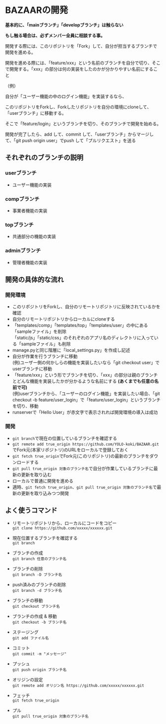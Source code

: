 # BAZAARの開発
**基本的に、「mainブランチ」「developブランチ」は触らない**

**もし触る場合は、必ずメンバー全員に相談する事。**

開発する際には、このリポジトリを「Fork」して、自分が担当するブランチで開発を進める。

開発を進める際には、「feature/xxx」という名前のブランチを自分で切り、そこで開発する。「xxx」の部分は何の実装をしたのかが分かりやすい名前にすること

（例）

自分が「ユーザー機能の中のログイン機能」を実装するなら、

このリポジトリをForkし、Forkしたリポジトリを自分の環境にcloneして、「userブランチ」に移動する。

そこで「feature/login」というブランチを切り、そのブランチで開発を始める。

開発が完了したら、add して、commit して、「userブランチ」からマージして、「git push origin user」でpush して「プルリクエスト」を送る

## それぞれのブランチの説明
### userブランチ
 - ユーザー機能の実装
	
### compブランチ
 - 事業者機能の実装
	
### topブランチ
 - 共通部分の機能の実装

### adminブランチ
 - 管理者機能の実装


## 開発の具体的な流れ
### 開発環境
 - このリポジトリをForkし、自分のリモートリポジトリに反映されているかを確認
 - 自分のリモートリポジトリからローカルにcloneする
 - 「templates/comp」「templates/top」「templates/user」の中にある「sampleファイル」を削除  
   「static/js」「static/css」のそれぞれのアプリ名のディレクトリに入っている「sampleファイル」も削除
 - manage.pyと同じ階層に「local_settings.py」を作成し記述
 - 自分が作業を行うブランチに移動  
   (例)ユーザー側の何かしらの機能を実装したいなら「git checkout user」でuserブランチに移動
 - 「feature/xxx」という形でブランチを切り、「xxx」の部分は親のブランチとどんな機能を実装したかが分かるような名前にする **(あくまでも任意の名前で可)**   
   (例)userブランチから、「ユーザーのログイン機能」を実装したい場合、「git checkout -b feature/user_login」で「feature/user_login」というブランチを切り、移動
 - runserverで「Hello User」が赤文字で表示されれば開発環境の導入は成功

### 開発
 - `git branch`で現在の位置しているブランチを確認する
 - `git remote add true_origin https://github.com/YOLO-koki/BAZAAR.git`でFork元(本家リポジトリ)のURLをローカルで登録しておく
 - `git fetch true_origin`でFork元(このリポジトリ)の最新のブランチをダウンロードする
 - `git pull true_origin 対象のブランチ名`で自分が作業しているブランチに最新の更新を取り込む
 - ローカルで普通に開発を進める
 - 適時、`git fetch true_origin`、`git pull true_origin 対象のブランチ名`で最新の更新を取り込みつつ開発
 
## よく使うコマンド
 - リモートリポジトリから、ローカルにコードをコピー  
 	`git clone https://github.com/xxxxx/xxxxxx.git`  
	
 - 現在位置するブランチを確認する  
	`git branch`  
	
 -  ブランチの作成  
 	`git branch 任意のブランチ名`  

 -  ブランチの削除  
 	`git branch -D ブランチ名`  
	
 -  push済みのブランチの削除  
 	`git branch -d ブランチ名`  
	
 -  ブランチの移動  
 	`git checkout ブランチ名`  
	
 -  ブランチの作成 & 移動  
 	`git checkout -b ブランチ名`  
	
 - ステージング  
 	`git add ファイル名`  
	
 - コミット  
 	`git commit -m "メッセージ"`  

 - プッシュ  
 	`git push origin ブランチ名`  
	
 - オリジンの設定  
 	`git remote add オリジン名 https://github.com/xxxxx/xxxxxx.git`
	
 - フェッチ  
 	`git fetch true_origin`  
	
 - プル  
 	`git pull true_origin 対象のブランチ名`
